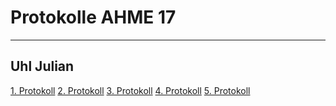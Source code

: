 # Protokolle AHME 17
---------------------

## Uhl Julian

[1. Protokoll]()
[2. Protokoll]()
[3. Protokoll]()
[4. Protokoll]()
[5. Protokoll]()

